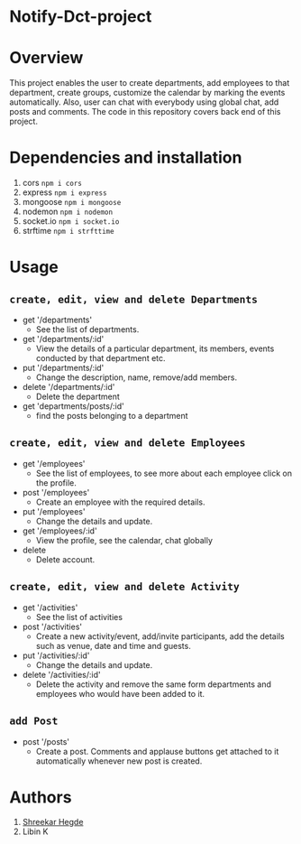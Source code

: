 # Notify-Dct-project
# Overview
This project enables the user to create departments, add employees to that department, create groups, customize the calendar by marking the events automatically. Also, user can chat with everybody using global chat, add posts and comments. The code in this repository covers back end of this project.
# Dependencies and installation
1. cors `npm i cors`
2. express `npm i express`
3. mongoose  `npm i mongoose`
4. nodemon `npm i nodemon`
5. socket.io `npm i socket.io`
6. strftime `npm i strfttime`
# Usage
 ## `create, edit, view and delete Departments`
- get '/departments'
  - See the list of departments.
- get '/departments/:id'
  - View the details of a particular department, its members, events conducted by that department etc.
- put '/departments/:id'
  - Change the description, name, remove/add members.
- delete '/departments/:id'
  - Delete the department
- get 'departments/posts/:id' 
  - find the posts belonging to a department
## `create, edit, view and delete Employees`
- get '/employees'
  - See the list of employees, to see more about each employee click on the profile.
- post '/employees'
  - Create an employee with the required details.
- put '/employees'
  - Change the details and update.
- get '/employees/:id'
  - View the profile, see the calendar, chat globally
- delete
  - Delete account.
## `create, edit, view and delete Activity`
- get '/activities'
  - See the list of activities
- post '/activities'
  - Create a new activity/event, add/invite participants, add the details such as venue, date and time and guests.
- put '/activities/:id'
  - Change the details and update.
- delete '/activities/:id'
  - Delete the activity and remove the same form departments and employees who would have been added to it.
## `add Post`
- post '/posts'
  - Create a post. Comments and applause buttons get attached to it automatically whenever new post is created.
# Authors
1. [Shreekar Hegde](https://github.com/shreekarhegde) 
2. Libin K
 

